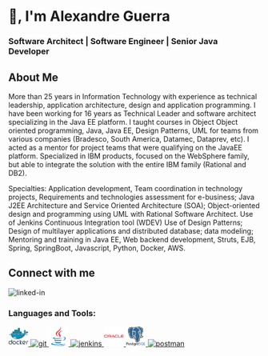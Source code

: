 <h1>👋, I'm Alexandre Guerra</h1>
<h3>Software Architect | Software Engineer | Senior Java Developer</h3>

## About Me

More than 25 years in Information Technology with experience as technical leadership, application architecture, design and application programming. I have been working for 16 years as Technical Leader and software architect specializing in the Java EE platform. I taught courses in Object Object oriented programming, Java, Java EE, Design Patterns, UML for teams from various companies (Bradesco, South America, Datamec, Dataprev, etc). I acted as a mentor for project teams that were qualifying on the JavaEE platform. Specialized in IBM products, focused on the WebSphere family, but able to integrate the solution with the entire IBM family (Rational and DB2).

Specialties: Application development, Team coordination in technology projects, Requirements and technologies assessment for e-business; Java J2EE Architecture and Service Oriented Architecture (SOA); Object-oriented design and programming using UML with Rational Software Architect. Use of Jenkins Continuous Integration tool (WDEV) Use of Design Patterns; Design of multilayer applications and distributed database; data modeling; Mentoring and training in Java EE, Web backend development, Struts, EJB, Spring, SpringBoot, Javascript, Python, Docker, AWS.


## Connect with me
 
[<img align="left" alt="linked-in" src="https://img.shields.io/badge/linkedin-%230077B5.svg?&style=for-the-badge&logo=linkedin&logoColor=white" />](https://www.linkedin.com/in/alexandregmguerra/)

<br>
<h3 align="left">Languages and Tools:</h3>
<p align="left"> <a href="https://www.docker.com/" target="_blank"> <img src="https://raw.githubusercontent.com/devicons/devicon/master/icons/docker/docker-original-wordmark.svg" alt="docker" width="40" height="40"/> </a> <a href="https://git-scm.com/" target="_blank"> <img src="https://www.vectorlogo.zone/logos/git-scm/git-scm-icon.svg" alt="git" width="40" height="40"/> </a> <a href="https://www.java.com" target="_blank"> <img src="https://raw.githubusercontent.com/devicons/devicon/master/icons/java/java-original.svg" alt="java" width="40" height="40"/> </a> <a href="https://www.jenkins.io" target="_blank"> <img src="https://www.vectorlogo.zone/logos/jenkins/jenkins-icon.svg" alt="jenkins" width="40" height="40"/> </a> <a href="https://www.oracle.com/" target="_blank"> <img src="https://raw.githubusercontent.com/devicons/devicon/master/icons/oracle/oracle-original.svg" alt="oracle" width="40" height="40"/> </a> <a href="https://www.postgresql.org" target="_blank"> <img src="https://raw.githubusercontent.com/devicons/devicon/master/icons/postgresql/postgresql-original-wordmark.svg" alt="postgresql" width="40" height="40"/> </a> <a href="https://postman.com" target="_blank"> <img src="https://www.vectorlogo.zone/logos/getpostman/getpostman-icon.svg" alt="postman" width="40" height="40"/> </a> </p>


